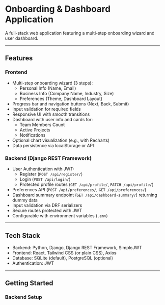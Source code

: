 # Onboarding & Dashboard Application

A full-stack web application featuring a multi-step onboarding wizard and user dashboard.

---

## Features

### Frontend

- Multi-step onboarding wizard (3 steps):
  - Personal Info (Name, Email)
  - Business Info (Company Name, Industry, Size)
  - Preferences (Theme, Dashboard Layout)
- Progress bar and navigation buttons (Next, Back, Submit)
- Input validation for required fields
- Responsive UI with smooth transitions
- Dashboard with user info and cards for:
  - Team Members Count
  - Active Projects
  - Notifications
- Optional chart visualization (e.g., with Recharts)
- Data persistence via localStorage or API

### Backend (Django REST Framework)

- User Authentication with JWT:
  - Register (`POST /api/register/`)
  - Login (`POST /api/login/`)
  - Protected profile routes (`GET /api/profile/`, `PATCH /api/profile/`)
- Preferences API (`POST /api/preferences/`, `GET /api/preferences/`)
- Dashboard summary endpoint (`GET /api/dashboard-summary/`) returning dummy data
- Input validation via DRF serializers
- Secure routes protected with JWT
- Configurable with environment variables (`.env`)

---

## Tech Stack

- Backend: Python, Django, Django REST Framework, SimpleJWT
- Frontend: React, Tailwind CSS (or plain CSS), Axios
- Database: SQLite (default), PostgreSQL (optional)
- Authentication: JWT

---

## Getting Started

### Backend Setup


